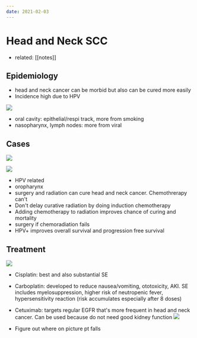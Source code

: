 ```yaml
---
date: 2021-02-03
---
```


# Head and Neck SCC

- related: [[notes]]

## Epidemiology

- head and neck cancer can be morbid but also can be cured more easily
- Incidence high due to HPV

![](https://photos.thisispiggy.com/file/wikiFiles/20210203134332.png)

- oral cavity: epithelial/respi track, more from smoking
- nasopharynx, lymph nodes: more from viral

## Cases

![](https://photos.thisispiggy.com/file/wikiFiles/20210203134702.png)

![](https://photos.thisispiggy.com/file/wikiFiles/20210203134752.png)

- HPV related
- oropharynx
- surgery and radiation can cure head and neck cancer. Chemothrerapy can't
- Don't delay curative radiation by doing induction chemotherapy
- Adding chemotherapy to radiation improves chance of curing and mortality
- surgery if chemoradiation fails
- HPV+ improves overall survival and progression free survival

## Treatment

![](https://photos.thisispiggy.com/file/wikiFiles/20210203135358.png)

- Cisplatin: best and also substantial SE

- Carboplatin: developed to reduce nausea/vomiting, ototoxicity, AKI. SE includes myelosuppression, higher risk of neutropenic fever, hypersensitivity reaction (risk accumulates especially after 8 doses)

- Cetuximab: targets regular EGFR that's more frequent in head and neck cancer. Can be used because do not need good kidney function
  ![](https://photos.thisispiggy.com/file/wikiFiles/20210203141601.png)

- Figure out where on picture pt falls
